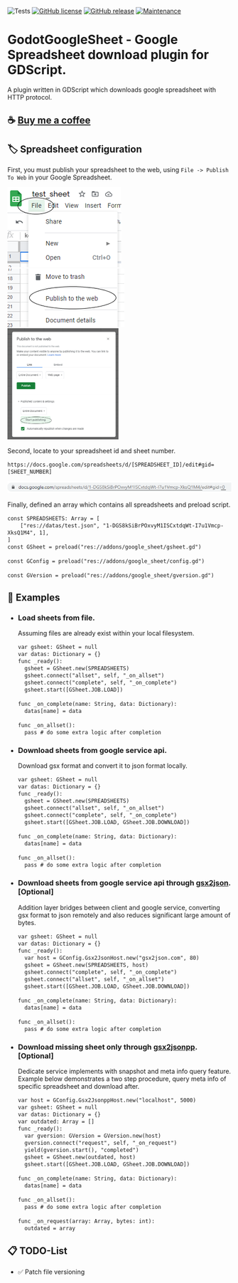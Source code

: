 ![Tests](https://github.com/deflinhec/GodotGoogleSheet/workflows/Run%20GUT%20Tests/badge.svg?branch=master)
[![GitHub license](https://img.shields.io/github/license/deflinhec/GodotGoogleSheet.svg)](https://github.com/deflinhec/GodotGoogleSheet/blob/master/LICENSE) 
[![GitHub release](https://img.shields.io/github/release/deflinhec/GodotGoogleSheet.svg)](https://github.com/deflinhec/GodotGoogleSheet/releases/)
[![Maintenance](https://img.shields.io/badge/Maintained%3F-yes-green.svg)](https://github.com/deflinhec/GodotGoogleSheet/graphs/commit-activity)
# GodotGoogleSheet - Google Spreadsheet download plugin for GDScript.

A plugin written in GDScript which downloads google spreadsheet with HTTP protocol.

## :coffee: [Buy me a coffee](https://ko-fi.com/deflinhec) 

## :label: Spreadsheet configuration

First, you must publish your spreadsheet to the web, using `File -> Publish To Web` in your Google Spreadsheet.

![](https://raw.githubusercontent.com/deflinhec/GodotGoogleSheet/master/screenshots/step01.png) ![](https://raw.githubusercontent.com/deflinhec/GodotGoogleSheet/master/screenshots/step02.png)<img src="https://raw.githubusercontent.com/deflinhec/GodotGoogleSheet/master/screenshots/step03.png" width="250" />

Second, locate to your spreadsheet id and sheet number.

```
https://docs.google.com/spreadsheets/d/[SPREADSHEET_ID]/edit#gid=[SHEET_NUMBER]
```

![](https://raw.githubusercontent.com/deflinhec/GodotGoogleSheet/master/screenshots/step04.png)

Finally, defined an array which contains all spreadsheets and preload script.

```
const SPREADSHEETS: Array = [
    ["res://datas/test.json", "1-DGS8kSiBrPOxvyM1ISCxtdqWt-I7u1Vmcp-XksQ1M4", 1],
]
const GSheet = preload("res://addons/google_sheet/gsheet.gd")

const GConfig = preload("res://addons/google_sheet/config.gd")

const GVersion = preload("res://addons/google_sheet/gversion.gd")
```

## :bookmark: Examples

- ### Load sheets from file.

  Assuming files are already exist within your local filesystem.
  ```
  var gsheet: GSheet = null
  var datas: Dictionary = {}
  func _ready():
    gsheet = GSheet.new(SPREADSHEETS)
    gsheet.connect("allset", self, "_on_allset")
    gsheet.connect("complete", self, "_on_complete")
    gsheet.start([GSheet.JOB.LOAD])
    
  func _on_complete(name: String, data: Dictionary):
    datas[name] = data
    
  func _on_allset():
    pass # do some extra logic after completion
  ```

- ### Download sheets from google service api.
  
  Download gsx format and convert it to json format locally.
  ``` 
  var gsheet: GSheet = null
  var datas: Dictionary = {}
  func _ready():
    gsheet = GSheet.new(SPREADSHEETS)
    gsheet.connect("allset", self, "_on_allset")
    gsheet.connect("complete", self, "_on_complete")
    gsheet.start([GSheet.JOB.LOAD, GSheet.JOB.DOWNLOAD])
    
  func _on_complete(name: String, data: Dictionary):
    datas[name] = data
    
  func _on_allset():
    pass # do some extra logic after completion
  ```

- ### Download sheets from google service api through [gsx2json](http://gsx2json.com/). [Optional]
  Addition layer bridges between client and google service, converting gsx format to json remotely and also reduces significant large amount of bytes.
  ```
  var gsheet: GSheet = null
  var datas: Dictionary = {}
  func _ready():
    var host = GConfig.Gsx2JsonHost.new("gsx2json.com", 80)
    gsheet = GSheet.new(SPREADSHEETS, host)
    gsheet.connect("complete", self, "_on_complete")
    gsheet.connect("allset", self, "_on_allset")
    gsheet.start([GSheet.JOB.LOAD, GSheet.JOB.DOWNLOAD])
    
  func _on_complete(name: String, data: Dictionary):
    datas[name] = data
    
  func _on_allset():
    pass # do some extra logic after completion
  ```


- ### Download missing sheet only through [gsx2jsonpp](https://github.com/deflinhec/gsx2jsonpp/). [Optional]
  Dedicate service implements with snapshot and meta info query feature. Example below demonstrates a two step procedure, query meta info of specific spreadsheet and download after.
  ```
  var host = GConfig.Gsx2JsonppHost.new("localhost", 5000)
  var gsheet: GSheet = null
  var datas: Dictionary = {}
  var outdated: Array = []
  func _ready():
    var gversion: GVersion = GVersion.new(host)
    gversion.connect("request", self, "_on_request")
    yield(gversion.start(), "completed")
    gsheet = GSheet.new(outdated, host)
    gsheet.start([GSheet.JOB.LOAD, GSheet.JOB.DOWNLOAD])
	
  func _on_complete(name: String, data: Dictionary):
    datas[name] = data
    
  func _on_allset():
    pass # do some extra logic after completion
    
  func _on_request(array: Array, bytes: int):
    outdated = array
  ```

## :clipboard: TODO-List

- :white_check_mark: Patch file versioning
